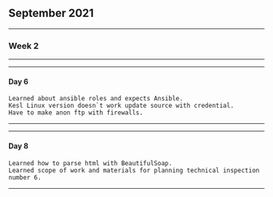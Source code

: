 
## September 2021
****
### Week 2
****

****
#### Day 6
````
Learned about ansible roles and expects Ansible.
Kesl Linux version doesn`t work update source with credential. 
Have to make anon ftp with firewalls.
````
****

****
#### Day 8
````
Learned how to parse html with BeautifulSoap.
Learned scope of work and materials for planning technical inspection number 6.

````
****